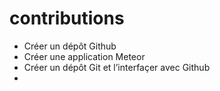 # contributions

- Créer un dépôt Github
- Créer une application Meteor
- Créer un dépôt Git et l’interfaçer avec Github
- 